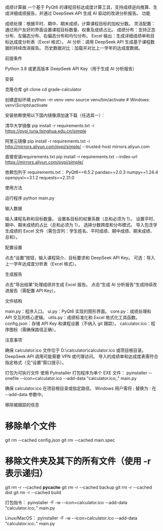 成绩计算器
一个基于 PyQt6 的课程目标达成度计算工具，支持成绩逆向推算、生成详细成绩报告，并通过 DeepSeek API 生成 AI 驱动的改进分析报告。
功能

成绩处理：根据平时、期中、期末成绩，计算课程目标的加权分数。
灵活配置：通过用户友好的界面设置课程目标数量、权重及成绩占比。
成绩分布：支持正态分布、左偏态分布、右偏态分布和均匀分布。
Excel 输出：生成详细成绩单和目标达成度分析表（Excel 格式）。
AI 分析：调用 DeepSeek API 生成基于课程数据的持续改进报告。
历史数据对比：加载并对比上一学年的达成度数据。

前提条件

Python 3.8 或更高版本
DeepSeek API Key（用于生成 AI 分析报告）

安装

克隆仓库
git clone <repository-url>
cd grade-calculator


创建虚拟环境
python -m venv venv
source venv/bin/activate  # Windows: venv\Scripts\activate


安装依赖使用以下国内镜像源加速下载（任选其一）：

清华大学镜像
pip install -r requirements.txt -i https://pypi.tuna.tsinghua.edu.cn/simple


阿里云镜像
pip install -r requirements.txt -i http://mirrors.aliyun.com/pypi/simple/ --trusted-host mirrors.aliyun.com

直接安装requirements.txt
pip install -r requirements.txt --index-url https://mirrors.aliyun.com/pypi/simple/

依赖包列于 requirements.txt：
PyQt6==6.5.2
pandas==2.0.3
numpy==1.24.4
openpyxl==3.1.2
requests==2.31.0



使用方法

运行程序
python main.py


输入数据

输入课程名称和目标数量。
设置各目标的权重系数（总和必须为 1）。
设置平时、期中、期末成绩的占比（总和必须为 1）。
选择分数跨度和分布模式。
导入包含学生成绩的 Excel 文件（需包含列：学生姓名、平时成绩、期中成绩、期末成绩、总和）。


配置设置

点击“设置”按钮，输入课程简介、目标要求和 DeepSeek API Key。
可选：导入上一学年达成度分析表（Excel 格式）。


生成报告

点击“导出结果”处理成绩并生成 Excel 报告。
点击“生成 AI 分析报告”生成持续改进报告（需配置 API Key）。



文件结构

main.py：程序入口。
ui.py：PyQt6 实现的图形界面。
core.py：成绩处理和 API 交互的核心逻辑。
utils.py：成绩标准化和 Excel 格式化工具函数。
config.json：存储 API Key 和课程设置（不纳入 git 跟踪）。
calculator.ico：程序图标（需确保路径正确）。

注意事项

确保 calculator.ico 文件位于 D:\calculator\calculator.ico 或项目根目录。
DeepSeek API 调用可能需要 VPN 或代理访问。
导入的成绩单和达成度表需符合指定格式（见“设置”窗口提示）。

打包为可执行文件
使用 PyInstaller 打包程序为单个 EXE 文件：
pyinstaller --onefile --icon=calculator.ico --add-data "calculator.ico;." main.py


确保 calculator.ico 在项目根目录或指定路径。
Windows 用户需将 ; 替换为 : 在 --add-data 参数中。

移除被跟踪的信息
# 移除单个文件
git rm --cached config.json
git rm --cached main.spec

# 移除文件夹及其下的所有文件（使用 -r 表示递归）
git rm -r --cached __pycache__
git rm -r --cached backup
git rm -r --cached dist
git rm -r --cached build


打包指令：
pyinstaller -F -w --icon=calculator.ico --add-data "calculator.ico;." main.py

Linux/MacOS：
pyinstaller -F -w --icon=calculator.ico --add-data "calculator.ico:." main.py